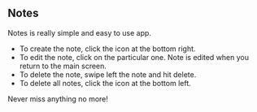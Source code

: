 ## Notes
Notes is really simple and easy to use app. 
* To create the note, click the icon at the bottom right.
* To edit the note, click on the particular one. Note is edited when you return to the main screen.
* To delete the note, swipe left the note and hit delete.
* To delete all notes, click the icon at the bottom left.

Never miss anything no more!

